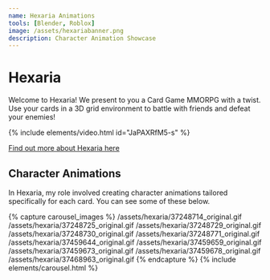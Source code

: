 ```yaml
---
name: Hexaria Animations
tools: [Blender, Roblox]
image: /assets/hexariabanner.png
description: Character Animation Showcase
---
```


# Hexaria

Welcome to Hexaria! We present to you a Card Game MMORPG with a twist. Use your cards in a 3D grid environment to battle with friends and defeat your enemies!

{% include elements/video.html id="JaPAXRfM5-s" %}

[Find out more about Hexaria here](https://www.roblox.com/games/913614076/Hexaria)

## Character Animations

In Hexaria, my role involved creating character animations tailored specifically for each card. You can see some of these below.

{% capture carousel_images %}
/assets/hexaria/37248714_original.gif
/assets/hexaria/37248725_original.gif
/assets/hexaria/37248729_original.gif
/assets/hexaria/37248730_original.gif
/assets/hexaria/37248771_original.gif
/assets/hexaria/37459644_original.gif
/assets/hexaria/37459659_original.gif
/assets/hexaria/37459673_original.gif
/assets/hexaria/37459678_original.gif
/assets/hexaria/37468963_original.gif
{% endcapture %}
{% include elements/carousel.html %}